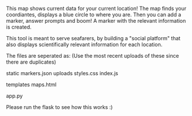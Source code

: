 This map shows current data for your current location! The map finds your coordiantes, displays a blue circle to where you are. 
Then you can add a marker, answer prompts and boom! A marker with the relevant information is created. 

This tool is meant to serve seafarers, by building a "social platform" that also displays scientifically relevant information for each location. 

The files are seperated as: 
(Use the most recent uploads of these since there are duplicates)

static
  markers.json
  uploads
  styles.css
  index.js

templates
  maps.html

app.py

Please run the flask to see how this works :)

